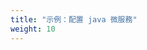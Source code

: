 ```yaml
---
title: "示例：配置 java 微服務"
weight: 10
---
```

<!-- 
---
title: "Example: Configuring a Java Microservice"
weight: 10
---
-->